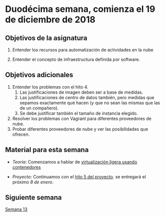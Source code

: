 # Duodécima semana, comienza el 19 de diciembre de 2018

## Objetivos de la asignatura

1. Entender los recursos para automatización de actividades en la nube

2. Entender el concepto de infraestructura definida por software. 

## Objetivos adicionales

1. Entender los problemas con el hito 4.
   1. Las justificaciones de imagen deben ser a base de medidas.
   2. Las justificaciones de centro de datos también, pero medidas que
      sepamos exactamente qué hacen (y que no sean las mismas que las
      de un compañero).
   3. Se debe justificar también el tamaño de instancia elegido.
1. Resolver los problemas con Vagrant para diferentes proveedores de nube.
2. Probar diferentes proveedores de nube y ver las posibilidades que
   ofrecen. 


## Material para esta semana

* *Teoría*: Comenzamos a hablar de [virtualización ligera usando contenedores](http://jj.github.io/CC/documentos/temas/Contenedores)

* *Proyecto*: Continuamos con el [hito 5 del proyecto](http://jj.github.io/CC/documentos/proyecto/5.Orquestacion). se
  entregará el próximo *8 de enero*.

## Siguiente semana

[Semana 13](13-semana.md)



